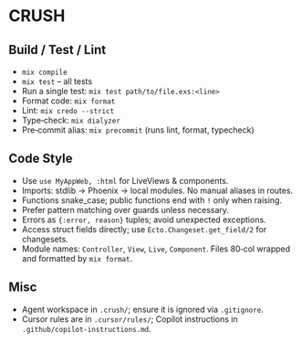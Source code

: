 # CRUSH

## Build / Test / Lint
- `mix compile`
- `mix test` – all tests
- Run a single test: `mix test path/to/file.exs:<line>`
- Format code: `mix format`
- Lint: `mix credo --strict`
- Type‑check: `mix dialyzer`
- Pre‑commit alias: `mix precommit` (runs lint, format, typecheck)

## Code Style
- Use `use MyAppWeb, :html` for LiveViews & components.
- Imports: stdlib → Phoenix → local modules. No manual aliases in routes.
- Functions snake_case; public functions end with `!` only when raising.
- Prefer pattern matching over guards unless necessary.
- Errors as `{:error, reason}` tuples; avoid unexpected exceptions.
- Access struct fields directly; use `Ecto.Changeset.get_field/2` for changesets.
- Module names: `Controller`, `View`, `Live`, `Component`. Files 80‑col wrapped and formatted by `mix format`.

## Misc
- Agent workspace in `.crush/`; ensure it is ignored via `.gitignore`.
- Cursor rules are in `.cursor/rules/`; Copilot instructions in `.github/copilot-instructions.md`.
